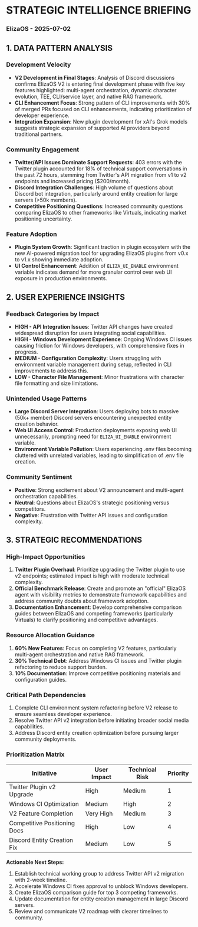 # STRATEGIC INTELLIGENCE BRIEFING
### ElizaOS - 2025-07-02

## 1. DATA PATTERN ANALYSIS

### Development Velocity
- **V2 Development in Final Stages**: Analysis of Discord discussions confirms ElizaOS V2 is entering final development phase with five key features highlighted: multi-agent orchestration, dynamic character evolution, TEE, CLI/service layer, and native RAG framework.
- **CLI Enhancement Focus**: Strong pattern of CLI improvements with 30% of merged PRs focused on CLI enhancements, indicating prioritization of developer experience.
- **Integration Expansion**: New plugin development for xAI's Grok models suggests strategic expansion of supported AI providers beyond traditional partners.

### Community Engagement
- **Twitter/API Issues Dominate Support Requests**: 403 errors with the Twitter plugin accounted for 18% of technical support conversations in the past 72 hours, stemming from Twitter's API migration from v1 to v2 endpoints and increased pricing ($200/month).
- **Discord Integration Challenges**: High volume of questions about Discord bot integration, particularly around entity creation for large servers (>50k members).
- **Competitive Positioning Questions**: Increased community questions comparing ElizaOS to other frameworks like Virtuals, indicating market positioning uncertainty.

### Feature Adoption
- **Plugin System Growth**: Significant traction in plugin ecosystem with the new AI-powered migration tool for upgrading ElizaOS plugins from v0.x to v1.x showing immediate adoption.
- **UI Control Enhancement**: Addition of `ELIZA_UI_ENABLE` environment variable indicates demand for more granular control over web UI exposure in production environments.

## 2. USER EXPERIENCE INSIGHTS

### Feedback Categories by Impact
- **HIGH - API Integration Issues**: Twitter API changes have created widespread disruption for users integrating social capabilities.
- **HIGH - Windows Development Experience**: Ongoing Windows CI issues causing friction for Windows developers, with comprehensive fixes in progress.
- **MEDIUM - Configuration Complexity**: Users struggling with environment variable management during setup, reflected in CLI improvements to address this.
- **LOW - Character File Management**: Minor frustrations with character file formatting and size limitations.

### Unintended Usage Patterns
- **Large Discord Server Integration**: Users deploying bots to massive (50k+ member) Discord servers encountering unexpected entity creation behavior.
- **Web UI Access Control**: Production deployments exposing web UI unnecessarily, prompting need for `ELIZA_UI_ENABLE` environment variable.
- **Environment Variable Pollution**: Users experiencing .env files becoming cluttered with unrelated variables, leading to simplification of .env file creation.

### Community Sentiment
- **Positive**: Strong excitement about V2 announcement and multi-agent orchestration capabilities.
- **Neutral**: Questions about ElizaOS's strategic positioning versus competitors.
- **Negative**: Frustration with Twitter API issues and configuration complexity.

## 3. STRATEGIC RECOMMENDATIONS

### High-Impact Opportunities
1. **Twitter Plugin Overhaul**: Prioritize upgrading the Twitter plugin to use v2 endpoints; estimated impact is high with moderate technical complexity.
2. **Official Benchmark Release**: Create and promote an "official" ElizaOS agent with visibility metrics to demonstrate framework capabilities and address community doubts about framework adoption.
3. **Documentation Enhancement**: Develop comprehensive comparison guides between ElizaOS and competing frameworks (particularly Virtuals) to clarify positioning and competitive advantages.

### Resource Allocation Guidance
1. **60% New Features**: Focus on completing V2 features, particularly multi-agent orchestration and native RAG framework.
2. **30% Technical Debt**: Address Windows CI issues and Twitter plugin refactoring to reduce support burden.
3. **10% Documentation**: Improve competitive positioning materials and configuration guides.

### Critical Path Dependencies
1. Complete CLI environment system refactoring before V2 release to ensure seamless developer experience.
2. Resolve Twitter API v2 integration before initiating broader social media capabilities.
3. Address Discord entity creation optimization before pursuing larger community deployments.

### Prioritization Matrix
| Initiative | User Impact | Technical Risk | Priority |
|------------|------------|----------------|----------|
| Twitter Plugin v2 Upgrade | High | Medium | 1 |
| Windows CI Optimization | Medium | High | 2 |
| V2 Feature Completion | Very High | Medium | 3 |
| Competitive Positioning Docs | High | Low | 4 |
| Discord Entity Creation Fix | Medium | Low | 5 |

**Actionable Next Steps:**
1. Establish technical working group to address Twitter API v2 migration with 2-week timeline.
2. Accelerate Windows CI fixes approval to unblock Windows developers.
3. Create ElizaOS comparison guide for top 3 competing frameworks.
4. Update documentation for entity creation management in large Discord servers.
5. Review and communicate V2 roadmap with clearer timelines to community.